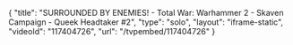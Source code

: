 {
    "title": "SURROUNDED BY ENEMIES! - Total War: Warhammer 2 - Skaven Campaign - Queek Headtaker #2",
    "type": "solo",
    "layout": "iframe-static",
    "videoId": "117404726",
    "url": "\/tvpembed\/117404726"
}
